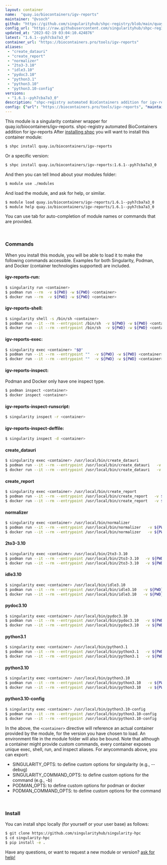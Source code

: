 ```yaml
---
layout: container
name:  "quay.io/biocontainers/igv-reports"
maintainer: "@vsoch"
github: "https://github.com/singularityhub/shpc-registry/blob/main/quay.io/biocontainers/igv-reports/container.yaml"
config_url: "https://raw.githubusercontent.com/singularityhub/shpc-registry/main/quay.io/biocontainers/igv-reports/container.yaml"
updated_at: "2023-02-19 03:04:10.424876"
latest: "1.6.1--pyh7cba7a3_0"
container_url: "https://biocontainers.pro/tools/igv-reports"
aliases:
 - "create_datauri"
 - "create_report"
 - "normalizer"
 - "2to3-3.10"
 - "idle3.10"
 - "pydoc3.10"
 - "python3.1"
 - "python3.10"
 - "python3.10-config"
versions:
 - "1.6.1--pyh7cba7a3_0"
description: "shpc-registry automated BioContainers addition for igv-reports"
config: {"url": "https://biocontainers.pro/tools/igv-reports", "maintainer": "@vsoch", "description": "shpc-registry automated BioContainers addition for igv-reports", "latest": {"1.6.1--pyh7cba7a3_0": "sha256:5f8e40f84d3398f243d1cea959802752e8d8f54686dba4a389144746e69b1294"}, "tags": {"1.6.1--pyh7cba7a3_0": "sha256:5f8e40f84d3398f243d1cea959802752e8d8f54686dba4a389144746e69b1294"}, "docker": "quay.io/biocontainers/igv-reports", "aliases": {"create_datauri": "/usr/local/bin/create_datauri", "create_report": "/usr/local/bin/create_report", "normalizer": "/usr/local/bin/normalizer", "2to3-3.10": "/usr/local/bin/2to3-3.10", "idle3.10": "/usr/local/bin/idle3.10", "pydoc3.10": "/usr/local/bin/pydoc3.10", "python3.1": "/usr/local/bin/python3.1", "python3.10": "/usr/local/bin/python3.10", "python3.10-config": "/usr/local/bin/python3.10-config"}}
---
```


This module is a singularity container wrapper for quay.io/biocontainers/igv-reports.
shpc-registry automated BioContainers addition for igv-reports
After [installing shpc](#install) you will want to install this container module:


```bash
$ shpc install quay.io/biocontainers/igv-reports
```

Or a specific version:

```bash
$ shpc install quay.io/biocontainers/igv-reports:1.6.1--pyh7cba7a3_0
```

And then you can tell lmod about your modules folder:

```bash
$ module use ./modules
```

And load the module, and ask for help, or similar.

```bash
$ module load quay.io/biocontainers/igv-reports/1.6.1--pyh7cba7a3_0
$ module help quay.io/biocontainers/igv-reports/1.6.1--pyh7cba7a3_0
```

You can use tab for auto-completion of module names or commands that are provided.

<br>

### Commands

When you install this module, you will be able to load it to make the following commands accessible.
Examples for both Singularity, Podman, and Docker (container technologies supported) are included.

#### igv-reports-run:

```bash
$ singularity run <container>
$ podman run --rm  -v ${PWD} -w ${PWD} <container>
$ docker run --rm  -v ${PWD} -w ${PWD} <container>
```

#### igv-reports-shell:

```bash
$ singularity shell -s /bin/sh <container>
$ podman run --it --rm --entrypoint /bin/sh  -v ${PWD} -w ${PWD} <container>
$ docker run --it --rm --entrypoint /bin/sh  -v ${PWD} -w ${PWD} <container>
```

#### igv-reports-exec:

```bash
$ singularity exec <container> "$@"
$ podman run --it --rm --entrypoint ""  -v ${PWD} -w ${PWD} <container> "$@"
$ docker run --it --rm --entrypoint ""  -v ${PWD} -w ${PWD} <container> "$@"
```

#### igv-reports-inspect:

Podman and Docker only have one inspect type.

```bash
$ podman inspect <container>
$ docker inspect <container>
```

#### igv-reports-inspect-runscript:

```bash
$ singularity inspect -r <container>
```

#### igv-reports-inspect-deffile:

```bash
$ singularity inspect -d <container>
```


#### create_datauri

```bash
$ singularity exec <container> /usr/local/bin/create_datauri
$ podman run --it --rm --entrypoint /usr/local/bin/create_datauri   -v ${PWD} -w ${PWD} <container> -c " $@"
$ docker run --it --rm --entrypoint /usr/local/bin/create_datauri   -v ${PWD} -w ${PWD} <container> -c " $@"
```


#### create_report

```bash
$ singularity exec <container> /usr/local/bin/create_report
$ podman run --it --rm --entrypoint /usr/local/bin/create_report   -v ${PWD} -w ${PWD} <container> -c " $@"
$ docker run --it --rm --entrypoint /usr/local/bin/create_report   -v ${PWD} -w ${PWD} <container> -c " $@"
```


#### normalizer

```bash
$ singularity exec <container> /usr/local/bin/normalizer
$ podman run --it --rm --entrypoint /usr/local/bin/normalizer   -v ${PWD} -w ${PWD} <container> -c " $@"
$ docker run --it --rm --entrypoint /usr/local/bin/normalizer   -v ${PWD} -w ${PWD} <container> -c " $@"
```


#### 2to3-3.10

```bash
$ singularity exec <container> /usr/local/bin/2to3-3.10
$ podman run --it --rm --entrypoint /usr/local/bin/2to3-3.10   -v ${PWD} -w ${PWD} <container> -c " $@"
$ docker run --it --rm --entrypoint /usr/local/bin/2to3-3.10   -v ${PWD} -w ${PWD} <container> -c " $@"
```


#### idle3.10

```bash
$ singularity exec <container> /usr/local/bin/idle3.10
$ podman run --it --rm --entrypoint /usr/local/bin/idle3.10   -v ${PWD} -w ${PWD} <container> -c " $@"
$ docker run --it --rm --entrypoint /usr/local/bin/idle3.10   -v ${PWD} -w ${PWD} <container> -c " $@"
```


#### pydoc3.10

```bash
$ singularity exec <container> /usr/local/bin/pydoc3.10
$ podman run --it --rm --entrypoint /usr/local/bin/pydoc3.10   -v ${PWD} -w ${PWD} <container> -c " $@"
$ docker run --it --rm --entrypoint /usr/local/bin/pydoc3.10   -v ${PWD} -w ${PWD} <container> -c " $@"
```


#### python3.1

```bash
$ singularity exec <container> /usr/local/bin/python3.1
$ podman run --it --rm --entrypoint /usr/local/bin/python3.1   -v ${PWD} -w ${PWD} <container> -c " $@"
$ docker run --it --rm --entrypoint /usr/local/bin/python3.1   -v ${PWD} -w ${PWD} <container> -c " $@"
```


#### python3.10

```bash
$ singularity exec <container> /usr/local/bin/python3.10
$ podman run --it --rm --entrypoint /usr/local/bin/python3.10   -v ${PWD} -w ${PWD} <container> -c " $@"
$ docker run --it --rm --entrypoint /usr/local/bin/python3.10   -v ${PWD} -w ${PWD} <container> -c " $@"
```


#### python3.10-config

```bash
$ singularity exec <container> /usr/local/bin/python3.10-config
$ podman run --it --rm --entrypoint /usr/local/bin/python3.10-config   -v ${PWD} -w ${PWD} <container> -c " $@"
$ docker run --it --rm --entrypoint /usr/local/bin/python3.10-config   -v ${PWD} -w ${PWD} <container> -c " $@"
```



In the above, the `<container>` directive will reference an actual container provided
by the module, for the version you have chosen to load. An environment file in the
module folder will also be bound. Note that although a container
might provide custom commands, every container exposes unique exec, shell, run, and
inspect aliases. For anycommands above, you can export:

 - SINGULARITY_OPTS: to define custom options for singularity (e.g., --debug)
 - SINGULARITY_COMMAND_OPTS: to define custom options for the command (e.g., -b)
 - PODMAN_OPTS: to define custom options for podman or docker
 - PODMAN_COMMAND_OPTS: to define custom options for the command

<br>

### Install

You can install shpc locally (for yourself or your user base) as follows:

```bash
$ git clone https://github.com/singularityhub/singularity-hpc
$ cd singularity-hpc
$ pip install -e .
```

Have any questions, or want to request a new module or version? [ask for help!](https://github.com/singularityhub/singularity-hpc/issues)